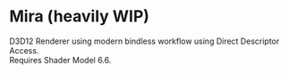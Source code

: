 # Mira (heavily WIP)
D3D12 Renderer using modern bindless workflow using Direct Descriptor Access.  
Requires Shader Model 6.6.
